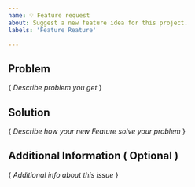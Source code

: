 ```yaml
---
name: 💡 Feature request
about: Suggest a new feature idea for this project.
labels: 'Feature Reature'

---
```

## Problem
{ *Describe problem you get* }

## Solution
{ *Describe how your new Feature solve your problem* }

## Additional Information ( Optional )
{ *Additional info about this issue* }